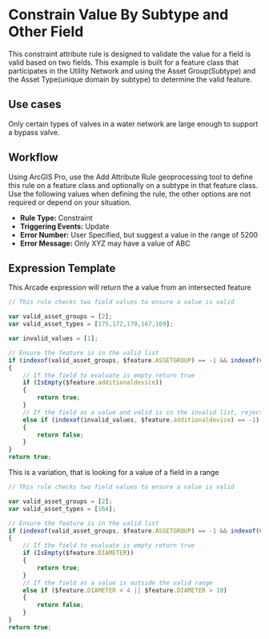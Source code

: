# Constrain Value By Subtype and Other Field

This constraint attribute rule is designed to validate the value for a field is valid based on two fields.  This example is built for a feature class that participates in the Utility Network and using the Asset Group(Subtype) and the Asset Type(unique domain by subtype) to determine the valid feature.

## Use cases

Only certain types of valves in a water network are large enough to support a bypass valve.  

## Workflow

Using ArcGIS Pro, use the Add Attribute Rule geoprocessing tool to define this rule on a feature class and optionally on a subtype in that feature class.  Use the following values when defining the rule, the other options are not required or depend on your situation.
  
  - **Rule Type:** Constraint
  - **Triggering Events:** Update
  - **Error Number:** User Specified, but suggest a value in the range of 5200
  - **Error Message:** Only XYZ may have a value of ABC


## Expression Template

This Arcade expression will return the a value from an intersected feature

```js
// This rule checks two field values to ensure a value is valid 

var valid_asset_groups = [2];
var valid_asset_types = [175,172,170,167,169];

var invalid_values = [1];

// Ensure the feature is in the valid list
if (indexof(valid_asset_groups, $feature.ASSETGROUP) == -1 && indexof(valid_asset_types, $feature.ASSETTYPE) == -1)
{
	// If the field to evaluate is empty return true
    if (IsEmpty($feature.additionaldevice))
    {
        return true;
    } 
	// If the field as a value and valid is in the invalid list, reject the edit by returning false
    else if (indexof(invalid_values, $feature.additionaldevice) == -1)
    {
        return false;
    }
}
return true;
```

This is a variation, that is looking for a value of a field in a range
```js
// This rule checks two field values to ensure a value is valid 

var valid_asset_groups = [2];
var valid_asset_types = [164];

// Ensure the feature is in the valid list
if (indexof(valid_asset_groups, $feature.ASSETGROUP) == -1 && indexof(valid_asset_types, $feature.ASSETTYPE) == -1)
{
	// If the field to evaluate is empty return true
    if (IsEmpty($feature.DIAMETER))
    {
        return true;
    }
	// If the field as a value is outside the valid range
    else if ($feature.DIAMETER < 4 || $feature.DIAMETER > 10)
    {
        return false;
    }
}
return true;
```

